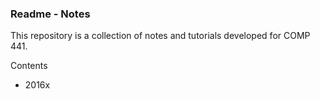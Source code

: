 ### Readme - Notes

This repository is a collection of notes and tutorials developed for COMP 441.

Contents
* 2016x
